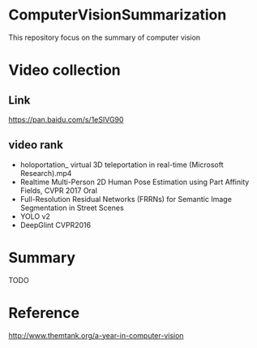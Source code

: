 # ComputerVisionSummarization
This repository focus on the summary of computer vision

# Video collection
## Link
https://pan.baidu.com/s/1eSIVG90

## video rank
- holoportation_ virtual 3D teleportation in real-time (Microsoft Research).mp4
- Realtime Multi-Person 2D Human Pose Estimation using Part Affinity Fields, CVPR 2017 Oral
- Full-Resolution Residual Networks (FRRNs) for Semantic Image Segmentation in Street Scenes
- YOLO v2
- DeepGlint CVPR2016

# Summary
TODO

# Reference
http://www.themtank.org/a-year-in-computer-vision